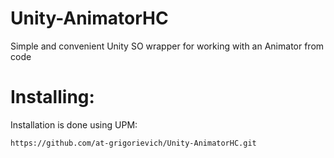 # Unity-AnimatorHC
Simple and convenient Unity SO wrapper for working with an Animator from code

# Installing:
Installation is done using UPM:
```
https://github.com/at-grigorievich/Unity-AnimatorHC.git
```
